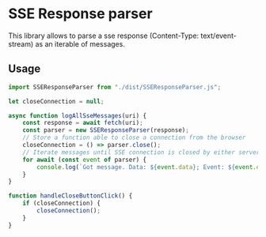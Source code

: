 # SSE Response parser

This library allows to parse a sse response (Content-Type: text/event-stream)
as an iterable of messages.

## Usage

```js
import SSEResponseParser from "./dist/SSEResponseParser.js"; 

let closeConnection = null;

async function logAllSseMessages(uri) {
    const response = await fetch(uri);
    const parser = new SSEResponseParser(response);
    // Store a function able to close a connection from the browser
    closeConnection = () => parser.close();
    // Iterate messages until SSE connection is closed by either server or the client 
    for await (const event of parser) {
        console.log(`Got message. Data: ${event.data}; Event: ${event.event}`, event);
    }
}

function handleCloseButtonClick() {
    if (closeConnection) {
        closeConnection();
    }
} 
```
